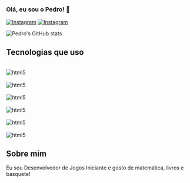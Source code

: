 ### Olá, eu sou o Pedro! 🤝

[![Instagram](https://img.shields.io/badge/Instagram-E4405F?style=for-the-badge&logo=instagram&logoColor=white)](www.instagram.com/pdro_hnrique)
[![Instagram](https://img.shields.io/badge/Gmail-D14836?style=for-the-badge&logo=gmail&logoColor=white)](mailto:pedro.santos2@escolar.ifrn.edu.br)

![Pedro's GitHub stats](https://github-readme-stats.vercel.app/api?username=pdrohnrique&show_icons=true&theme=dark)

## Tecnologias que uso

<div style="display: inline_block"><br/>
<img align="center" alt="html5" src="https://img.shields.io/badge/C%23-239120?style=for-the-badge&logo=c-sharp&logoColor=white"/>
</div>
<div style="display: inline_block"><br/>
<img align="center" alt="html5" src="https://img.shields.io/badge/Inkscape-000000?style=for-the-badge&logo=Inkscape&logoColor=white"/>
</div>
<div style="display: inline_block"><br/>
<img align="center" alt="html5" src="https://img.shields.io/badge/Krita-203759?style=for-the-badge&logo=krita&logoColor=EEF37B"/>
</div>
<div style="display: inline_block"><br/>
<img align="center" alt="html5" src="https://img.shields.io/badge/gimp-5C5543?style=for-the-badge&logo=gimp&logoColor=white"/>
</div>
<div style="display: inline_block"><br/>
<img align="center" alt="html5" src="https://img.shields.io/badge/Unity-100000?style=for-the-badge&logo=unity&logoColor=white"/>
</div>
<div style="display: inline_block"><br/>
<img align="center" alt="html5" src="https://img.shields.io/badge/blender-%23F5792A.svg?style=for-the-badge&logo=blender&logoColor=white"/>
</div>

## Sobre mim
Eu sou Desenvolvedor de Jogos Iniciante e gosto de matemática, livros e basquete!
